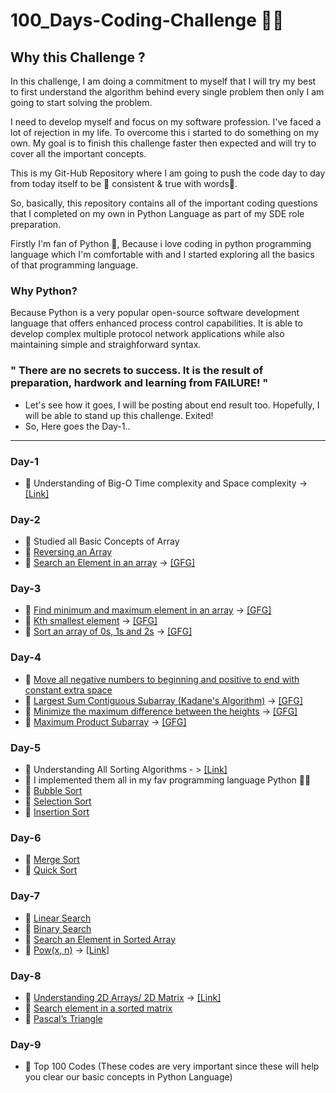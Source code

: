 # 100_Days-Coding-Challenge 👨‍💻

## Why this Challenge ?

In this challenge, I am doing a commitment to myself that I will try my best to first understand the algorithm behind every single problem then only I am going to start solving the problem.

I need to develop myself and focus on my software profession.  I've faced a lot of rejection in my life.  To overcome this i started to do something on my own. My goal is to finish this challenge faster then expected and will try to cover all the important concepts.

This is my Git-Hub Repository where I am going to push the code day to day from today itself to be 🎯 consistent & true with words🤗.

So, basically, this repository contains all of the important coding questions that I completed on my own in Python Language as part of my SDE role preparation.

Firstly I'm fan of Python 🐍, Because i love coding in python programming language which I'm comfortable with and I started exploring all the basics of that programming language.

### Why Python?
Because Python is a very popular open-source software development language that offers enhanced process control capabilities. It is able to develop complex multiple protocol network applications while also maintaining simple and straighforward syntax. 

### " There are no secrets to success. It is the result of preparation, hardwork and learning from FAILURE! "

- Let's see how it goes, I will be posting about end result too. Hopefully, I will be able to stand up this challenge. Exited!
- So, Here goes the Day-1..

---

### Day-1
- 📔 Understanding of Big-O Time complexity and Space complexity -> [[Link]](https://towardsdatascience.com/understanding-time-complexity-with-python-examples-2bda6e8158a7)

### Day-2 
- 📔 Studied all Basic Concepts of Array
- 📔 [Reversing an Array](https://github.com/TheThunderB0lt/100-Days_Challenge/blob/main/1.%20Arrays/1.%20Array_Reverse.py)
- 📔 [Search an Element in an array](https://github.com/TheThunderB0lt/100-Days_Challenge/blob/main/1.%20Arrays/2.%20Searching_Array.py) -> [[GFG]](https://practice.geeksforgeeks.org/problems/search-an-element-in-an-array-1587115621/1)

### Day-3
- 📔 [Find minimum and maximum element in an array](https://github.com/TheThunderB0lt/100-Days_Challenge/blob/main/1.%20Arrays/3.%20Find%20Min_Max.py) -> [[GFG]](https://practice.geeksforgeeks.org/problems/find-minimum-and-maximum-element-in-an-array4428/1/)
- 📔 [Kth smallest element](https://github.com/TheThunderB0lt/100-Days_Challenge/blob/main/1.%20Arrays/4.%20%20Kth%20smallest.py) -> [[GFG]](https://practice.geeksforgeeks.org/problems/kth-smallest-element5635/1/)
- 📔 [Sort an array of 0s, 1s and 2s](https://github.com/TheThunderB0lt/100-Days_Challenge/blob/main/1.%20Arrays/5.%20Sort%20an%20array%20of%200s%2C%201s%20and%202s.py) -> [[GFG]](https://practice.geeksforgeeks.org/problems/sort-an-array-of-0s-1s-and-2s4231/1/)

### Day-4
- 📔 [Move all negative numbers to beginning and positive to end with constant extra space](https://github.com/TheThunderB0lt/100-Days_Challenge/blob/main/1.%20Arrays/6.%20Move%20all%20negative%20numbers%20to%20beginning%20and%20positive%20to%20end%20with%20constant%20extra%20space.py)
- 📔 [Largest Sum Contiguous Subarray (Kadane's Algorithm)](https://github.com/TheThunderB0lt/100-Days_Challenge/blob/main/1.%20Arrays/7.%20Largest%20Sum%20Contiguous%20Subarray.py) -> [[GFG]](https://practice.geeksforgeeks.org/problems/kadanes-algorithm-1587115620/1)
- 📔 [Minimize the maximum difference between the heights](https://github.com/TheThunderB0lt/100-Days_Challenge/blob/main/1.%20Arrays/8.%20Minimize%20the%20maximum%20difference%20between%20the%20heights.py) -> [[GFG]](https://practice.geeksforgeeks.org/problems/minimize-the-heights-i/1)
- 📔 [Maximum Product Subarray](https://github.com/TheThunderB0lt/100-Days_Challenge/blob/main/1.%20Arrays/9.%20Maximum%20Product%20Subarray.py) -> [[GFG]](https://practice.geeksforgeeks.org/problems/maximum-product-subarray3604/1)

### Day-5
- 📔 Understanding All Sorting Algorithms - > [[Link]](https://towardsdatascience.com/sorting-algorithms-with-python-4ec7081d78a1)
- 📔 I implemented them all in my fav programming language Python 🤷‍♂️
- 📔 [Bubble Sort](https://github.com/TheThunderB0lt/100-Days_Challenge/blob/main/2.%20Sorting_Algorithms/1.%20Bubble_Sort.py)
- 📔 [Selection Sort](https://github.com/TheThunderB0lt/100-Days_Challenge/blob/main/2.%20Sorting_Algorithms/2.%20Selection_sort.py)
- 📔 [Insertion Sort](https://github.com/TheThunderB0lt/100-Days_Challenge/blob/main/2.%20Sorting_Algorithms/3.%20Insertion_sort.py)

### Day-6
- 📔 [Merge Sort](https://github.com/TheThunderB0lt/100-Days_Challenge/blob/main/2.%20Sorting_Algorithms/4.%20Merge_sort.py)
- 📔 [Quick Sort](https://github.com/TheThunderB0lt/100-Days_Challenge/blob/main/2.%20Sorting_Algorithms/5.%20Quick_sort.py)

### Day-7
- 📔 [Linear Search](https://github.com/TheThunderB0lt/100-Days_Challenge/blob/main/3.%20Searching/1.%20Linear_Search.py)
- 📔 [Binary Search](https://github.com/TheThunderB0lt/100-Days_Challenge/blob/main/3.%20Searching/2.%20Binary_Search.py)
- 📔 [Search an Element in Sorted Array](https://github.com/TheThunderB0lt/100-Days_Challenge/blob/main/3.%20Searching/3.%20Search%20an%20element%20in%20Sorted%20Array.py)
- 📔 [Pow(x, n)](https://github.com/TheThunderB0lt/100-Days_Challenge/blob/main/3.%20Searching/4.%20Pow(x%2C%20n).py) -> [[Link]](https://leetcode.com/problems/powx-n/)

### Day-8
- 📔 [Understanding 2D Arrays/ 2D Matrix](https://github.com/TheThunderB0lt/100-Days_Challenge/blob/main/4.%202D%20Arrays/1.%20Practicing.py) -> [[Link]](https://www.scaler.com/topics/2d-array-in-python/#traversing-values-in-python-2d-array)
- 📔 [Search element in a sorted matrix](https://github.com/TheThunderB0lt/100-Days_Challenge/blob/main/4.%202D%20Arrays/2.%20Search%20element%20in%20a%20sorted%20matrix.py)
- 📔 [Pascal’s Triangle](https://github.com/TheThunderB0lt/100-Days_Challenge/blob/main/4.%202D%20Arrays/3.%20Pascal%E2%80%99s%20Triangle.py)

### Day-9
- 📔 Top 100 Codes (These codes are very important since these will help you clear our basic concepts in Python Language)
